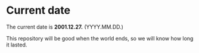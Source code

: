 # Current date

The current date is **2001.12.27.** (YYYY.MM.DD.)

This repository will be good when the world ends, so we will know how long it lasted.